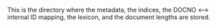 This is the directory where the metadata, the indices, the DOCNO <--> internal ID mapping, the lexicon, and the document lengths are stored.